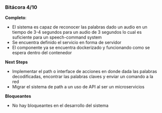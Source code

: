 ### Bitácora 4/10

**Completo**:
- El sistema es capaz de reconocer las palabras dado un audio en un tiempo de 3-4 segundos para un audio de 3 segundos lo cual es suficiente para un speech-command system
- Se encuentra definido el servicio en forma de servidor 
- El componente ya se encuentra dockerizado y funcionando como se espera dentro del contenedor

**Next Steps**

- Implementar el path o interface de acciones en donde dada las palabras decodificadas, encontrar las palabras claves y enviar un comando a la red
- Migrar el sistema de path a un uso de API al ser un microservicios

**Bloqueantes**
- No hay bloqueantes en el desarrollo del sistema